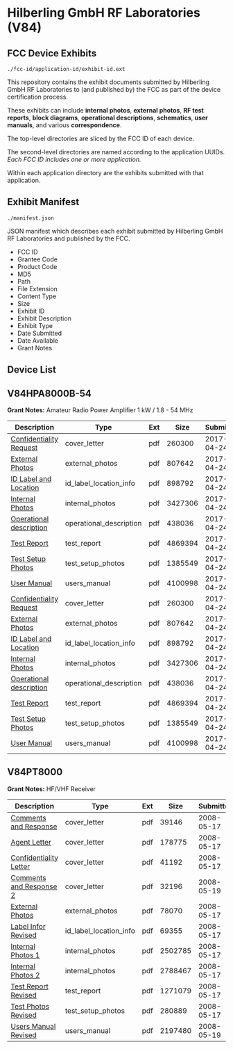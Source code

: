 # Hilberling GmbH RF Laboratories (V84)
## FCC Device Exhibits

```
./fcc-id/application-id/exhibit-id.ext
```

This repository contains the exhibit documents submitted by Hilberling GmbH RF Laboratories to (and published by) the FCC as part of the device certification process.

These exhibits can include **internal photos**, **external photos**, **RF test reports**, **block diagrams**, **operational descriptions**, **schematics**, **user manuals**, and various **correspondence**.

The top-level directories are sliced by the FCC ID of each device.

The second-level directories are named according to the application UUIDs. *Each FCC ID includes one or more application.*

Within each application directory are the exhibits submitted with that application. 

## Exhibit Manifest

```
./manifest.json
```

JSON manifest which describes each exhibit submitted by Hilberling GmbH RF Laboratories and published by the FCC.

- FCC ID
- Grantee Code
- Product Code
- MD5
- Path
- File Extension
- Content Type
- Size
- Exhibit ID
- Exhibit Description
- Exhibit Type
- Date Submitted
- Date Available
- Grant Notes

## Device List
## V84HPA8000B-54
**Grant Notes:** Amateur Radio Power Amplifier 1 kW / 1.8 - 54 MHz

| Description | Type | Ext | Size | Submitted | Available |
| ----------- | ---- | --- | ---- | --------- | --------- |
| [Confidentiality Request](V84HPA8000B-54/ae5b1f0f5ba666f9b833114d6b6fefdc/3368305.pdf) | cover_letter | pdf | 260300 | 2017-04-24 | 2017-04-24 |
| [External Photos](V84HPA8000B-54/ae5b1f0f5ba666f9b833114d6b6fefdc/3368308.pdf) | external_photos | pdf | 807642 | 2017-04-24 | 2017-04-24 |
| [ID Label and Location](V84HPA8000B-54/ae5b1f0f5ba666f9b833114d6b6fefdc/3368309.pdf) | id_label_location_info | pdf | 898792 | 2017-04-24 | 2017-04-24 |
| [Internal Photos](V84HPA8000B-54/ae5b1f0f5ba666f9b833114d6b6fefdc/3368310.pdf) | internal_photos | pdf | 3427306 | 2017-04-24 | 2017-04-24 |
| [Operational description](V84HPA8000B-54/ae5b1f0f5ba666f9b833114d6b6fefdc/3368306.pdf) | operational_description | pdf | 438036 | 2017-04-24 | 2017-04-24 |
| [Test Report](V84HPA8000B-54/ae5b1f0f5ba666f9b833114d6b6fefdc/3368307.pdf) | test_report | pdf | 4869394 | 2017-04-24 | 2017-04-24 |
| [Test Setup Photos](V84HPA8000B-54/ae5b1f0f5ba666f9b833114d6b6fefdc/3368312.pdf) | test_setup_photos | pdf | 1385549 | 2017-04-24 | 2017-04-24 |
| [User Manual](V84HPA8000B-54/ae5b1f0f5ba666f9b833114d6b6fefdc/3368311.pdf) | users_manual | pdf | 4100998 | 2017-04-24 | 2017-04-24 |
| [Confidentiality Request](V84HPA8000B-54/339072bbb054a645a284fb27889c193f/3368305.pdf) | cover_letter | pdf | 260300 | 2017-04-24 | 2017-04-24 |
| [External Photos](V84HPA8000B-54/339072bbb054a645a284fb27889c193f/3368308.pdf) | external_photos | pdf | 807642 | 2017-04-24 | 2017-04-24 |
| [ID Label and Location](V84HPA8000B-54/339072bbb054a645a284fb27889c193f/3368309.pdf) | id_label_location_info | pdf | 898792 | 2017-04-24 | 2017-04-24 |
| [Internal Photos](V84HPA8000B-54/339072bbb054a645a284fb27889c193f/3368310.pdf) | internal_photos | pdf | 3427306 | 2017-04-24 | 2017-04-24 |
| [Operational description](V84HPA8000B-54/339072bbb054a645a284fb27889c193f/3368306.pdf) | operational_description | pdf | 438036 | 2017-04-24 | 2017-04-24 |
| [Test Report](V84HPA8000B-54/339072bbb054a645a284fb27889c193f/3368307.pdf) | test_report | pdf | 4869394 | 2017-04-24 | 2017-04-24 |
| [Test Setup Photos](V84HPA8000B-54/339072bbb054a645a284fb27889c193f/3368312.pdf) | test_setup_photos | pdf | 1385549 | 2017-04-24 | 2017-04-24 |
| [User Manual](V84HPA8000B-54/339072bbb054a645a284fb27889c193f/3368311.pdf) | users_manual | pdf | 4100998 | 2017-04-24 | 2017-04-24 |
## V84PT8000
**Grant Notes:** HF/VHF Receiver

| Description | Type | Ext | Size | Submitted | Available |
| ----------- | ---- | --- | ---- | --------- | --------- |
| [Comments and Response](V84PT8000/f026ba8e5cb969acc78102d11bd54d44/942831.pdf) | cover_letter | pdf | 39146 | 2008-05-17 | 2008-05-19 |
| [Agent Letter](V84PT8000/f026ba8e5cb969acc78102d11bd54d44/942832.pdf) | cover_letter | pdf | 178775 | 2008-05-17 | 2008-05-19 |
| [Confidentiality Letter](V84PT8000/f026ba8e5cb969acc78102d11bd54d44/942833.pdf) | cover_letter | pdf | 41192 | 2008-05-17 | 2008-05-19 |
| [Comments and Response 2](V84PT8000/f026ba8e5cb969acc78102d11bd54d44/943806.pdf) | cover_letter | pdf | 32196 | 2008-05-19 | 2008-05-19 |
| [External Photos](V84PT8000/f026ba8e5cb969acc78102d11bd54d44/942834.pdf) | external_photos | pdf | 78070 | 2008-05-17 | 2008-05-19 |
| [Label Infor Revised](V84PT8000/f026ba8e5cb969acc78102d11bd54d44/942837.pdf) | id_label_location_info | pdf | 69355 | 2008-05-17 | 2008-05-19 |
| [Internal Photos 1](V84PT8000/f026ba8e5cb969acc78102d11bd54d44/942835.pdf) | internal_photos | pdf | 2502785 | 2008-05-17 | 2008-05-19 |
| [Internal Photos 2](V84PT8000/f026ba8e5cb969acc78102d11bd54d44/942836.pdf) | internal_photos | pdf | 2788467 | 2008-05-17 | 2008-05-19 |
| [Test Report Revised](V84PT8000/f026ba8e5cb969acc78102d11bd54d44/942856.pdf) | test_report | pdf | 1271079 | 2008-05-17 | 2008-05-19 |
| [Test Photos Revised](V84PT8000/f026ba8e5cb969acc78102d11bd54d44/942857.pdf) | test_setup_photos | pdf | 280889 | 2008-05-17 | 2008-05-19 |
| [Users Manual Revised](V84PT8000/f026ba8e5cb969acc78102d11bd54d44/943807.pdf) | users_manual | pdf | 2197480 | 2008-05-19 | 2008-05-19 |
